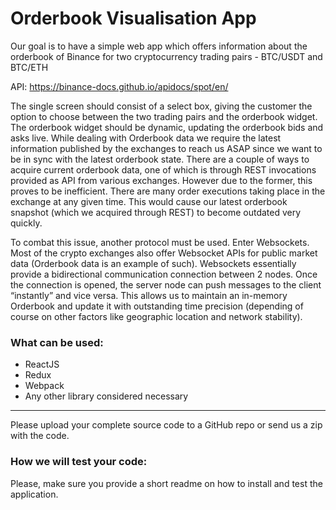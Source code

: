 # Orderbook Visualisation App #

Our goal is to have a simple web app which offers information about the orderbook of Binance for two cryptocurrency trading pairs - BTC/USDT and BTC/ETH

API: https://binance-docs.github.io/apidocs/spot/en/

The single screen should consist of a select box, giving the customer the option to choose between the two trading pairs and the orderbook widget. The orderbook widget should be dynamic, updating the orderbook bids and asks live. While dealing with Orderbook data we require the latest information published by the exchanges to reach us ASAP
since we want to be in sync with the latest orderbook state. There are a couple of ways to acquire current orderbook data, one of which is through REST invocations provided as API from various exchanges. However due to the former, this proves to be inefficient. There are many order executions taking place in the exchange at any given time.
This would cause our latest orderbook snapshot (which we acquired through REST) to become outdated very quickly.

To combat this issue, another protocol must be used. Enter Websockets. Most of the crypto exchanges also offer Websocket APIs for public market data (Orderbook data is an example of such).  Websockets essentially provide a bidirectional communication connection between 2 nodes. Once the connection is opened, the server node can push messages to the client “instantly” and vice versa. This allows us to maintain an in-memory Orderbook and update it with outstanding time precision (depending of course on other factors like geographic location and network stability).


### What can be used:
 
* ReactJS
* Redux
* Webpack
* Any other library considered necessary

---

Please upload your complete source code to a GitHub repo or send us a zip with the code.

### How we will test your code:

Please, make sure you provide a short readme on how to install and test the application. 
